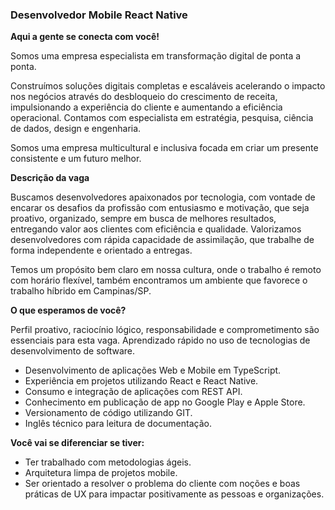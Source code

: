 ### Desenvolvedor Mobile React Native

**Aqui a gente se conecta com você!**

Somos uma empresa especialista em transformação digital de ponta a ponta.

Construímos soluções digitais completas e escaláveis acelerando o impacto nos negócios através do desbloqueio do crescimento de receita, impulsionando a experiência do cliente e aumentando a eficiência operacional.
Contamos com especialista em estratégia, pesquisa, ciência de dados, design e engenharia.

Somos uma empresa multicultural e inclusiva focada em criar um presente consistente e um futuro melhor.

**Descrição da vaga**

Buscamos desenvolvedores apaixonados por tecnologia, com vontade de encarar os desafios da profissão com entusiasmo e motivação, que seja proativo, organizado, sempre em busca de melhores resultados, entregando valor aos clientes com eficiência e qualidade. Valorizamos desenvolvedores com rápida capacidade de assimilação, que trabalhe de forma independente e orientado a entregas.

Temos um propósito bem claro em nossa cultura, onde o trabalho é remoto com horário flexível, também encontramos um ambiente que favorece o trabalho híbrido em Campinas/SP.

**O que esperamos de você?**

Perfil proativo, raciocínio lógico, responsabilidade e comprometimento são essenciais para esta vaga. Aprendizado rápido no uso de tecnologias de desenvolvimento de software.

- Desenvolvimento de aplicações Web e Mobile em TypeScript.
- Experiência em projetos utilizando React e React Native.
- Consumo e integração de aplicações com REST API.
- Conhecimento em publicação de app no Google Play e Apple Store.
- Versionamento de código utilizando GIT.
- Inglês técnico para leitura de documentação.

**Você vai se diferenciar se tiver:**

- Ter trabalhado com metodologias ágeis.
- Arquitetura limpa de projetos mobile.
- Ser orientado a resolver o problema do cliente com noções e boas práticas de UX para impactar positivamente as pessoas e organizações.
